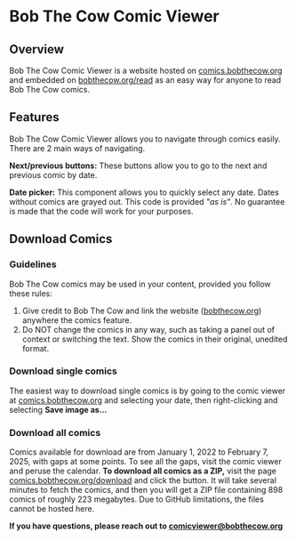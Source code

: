 # Bob The Cow Comic Viewer
## Overview

Bob The Cow Comic Viewer is a website hosted on [comics.bobthecow.org](comics.bobthecow.org) and embedded on [bobthecow.org/read](bobthecow.org/read) as an easy way for anyone to read Bob The Cow comics.

## Features
Bob The Cow Comic Viewer allows you to navigate through comics easily.
There are 2 main ways of navigating.

**Next/previous buttons:** These buttons allow you to go to the next and previous comic by date.

**Date picker:** This component allows you to quickly select any date. Dates without comics are grayed out.
This code is provided *"as is"*. No guarantee is made that the code will work for your purposes.

## Download Comics

### Guidelines
Bob The Cow comics may be used in your content, provided you follow these rules:
1. Give credit to Bob The Cow and link the website ([bobthecow.org](bobthecow.org)) anywhere the comics feature.
2. Do NOT change the comics in any way, such as taking a panel out of context or switching the text. Show the comics in their original, unedited format.
### Download single comics
The easiest way to download single comics is by going to the comic viewer at [comics.bobthecow.org](comics.bobthecow.org) and selecting your date, then right-clicking and selecting **Save image as...**
### Download all comics
Comics available for download are from January 1, 2022 to February 7, 2025, with gaps at some points. To see all the gaps, visit the comic viewer and peruse the calendar.
**To download all comics as a ZIP,** visit the page [comics.bobthecow.org/download](comics.bobthecow.org/download) and click the button. It will take several minutes to fetch the comics, and then you will get a ZIP file containing 898 comics of roughly 223 megabytes. Due to GitHub limitations, the files cannot be hosted here.

**If you have questions, please reach out to [comicviewer@bobthecow.org](mailto:comicviewer@bobthecow.org)**
